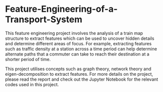 # Feature-Engineering-of-a-Transport-System

This feature engineering project involves the analysis of a train map structure to extract features which can be used to uncover hidden details and determine different areas of focus. 
For example, extracting features such as traffic density at a station across a time period can help determine alternate paths that a commuter can take to reach their destination at a shorter period of time.

This project utilises concepts such as graph theory, network theory and eigen-decomposition to extract features. For more details on the project, please read the report and check out the Jupyter Notebook for the relevant codes used in this project.
